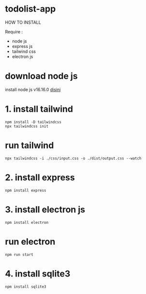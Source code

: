 # todolist-app

HOW TO INSTALL

Require :
- node js
- express js
- tailwind css
- electron js
# download node js
install node js v16.16.0 [disini](https://nodejs.org/en/)
# 1. install tailwind
```
npm install -D tailwindcss
npx tailwindcss init
```
# run tailwind
```
npx tailwindcss -i ./css/input.css -o ./dist/output.css --watch
```
# 2. install express
```
npm install express
```
# 3. install electron js
```
npm install electron
```
# run electron
```
npm run start
```
# 4. install sqlite3
```
npm install sqlite3
```

